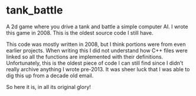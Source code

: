 # tank_battle
A 2d game where you drive a tank and battle a simple computer AI. I wrote this game in 2008. This is the oldest source code I still have.

This code was mostly written in 2008, but I think portions were from even earlier projects. When writing this I did not
understand how C++ files were linked so all the functions are implemented with their definitions. Unfortunately, this is
the oldest piece of code I can still find since I didn’t really archive anything I wrote pre-2013. It was sheer luck
that I was able to dig this up from a decade old email.

So here it is, in all its original glory!
